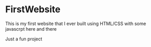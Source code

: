 # FirstWebsite

This is my first website that I ever built using HTML/CSS with some javascrpt here and there

Just a fun project






